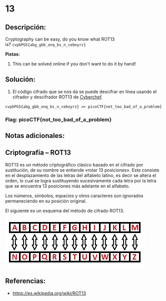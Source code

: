 # 13

## Descripción: 
Cryptography can be easy, do you know what ROT13 is? `cvpbPGS{abg_gbb_onq_bs_n_ceboyrz}`

**Pistas:**
1. This can be solved online if you don't want to do it by hand! 

## Solución:
1. El código cifrado que se nos da se puede descifrar en línea usando el cifrador y descifrador ROT13 de [Cyberchef](https://gchq.github.io/CyberChef/).

```txt
cvpbPGS{abg_gbb_onq_bs_n_ceboyrz} => picoCTF{not_too_bad_of_a_problem} 
```

### Flag: picoCTF{not_too_bad_of_a_problem}

## Notas adicionales:

## Criptografía – ROT13

ROT13 es un método criptográfico clásico basado en el cifrado por sustitución, de su nombre se entiende «rotar 13 posiciones». Este consiste en el desplazamiento de las letras del alfabeto latino, es decir se altera el orden, lo cual se logra sustituyendo sucesivamente cada letra por la letra que se encuentra 13 posiciones más adelante en el alfabeto.

Los números, símbolos, espacios y otros caracteres son ignorados permaneciendo en su posición original.

El siguiente es un esquema del método de cifrado ROT13.

![Pasted image 20230420132237](Pasted%20image%2020230420132237.png)

## Referencias:
- https://es.wikipedia.org/wiki/ROT13